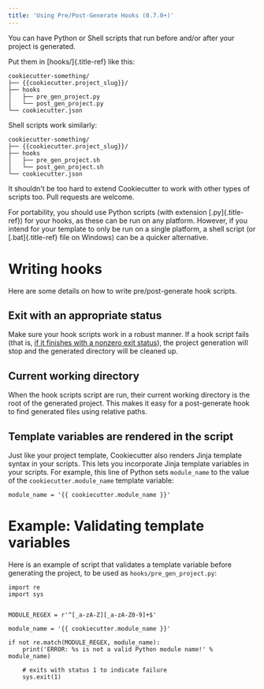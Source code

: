 ```yaml
---
title: 'Using Pre/Post-Generate Hooks (0.7.0+)'
---
```


You can have Python or Shell scripts that run before and/or after your
project is generated.

Put them in [hooks/]{.title-ref} like this:

    cookiecutter-something/
    ├── {{cookiecutter.project_slug}}/
    ├── hooks
    │   ├── pre_gen_project.py
    │   └── post_gen_project.py
    └── cookiecutter.json

Shell scripts work similarly:

    cookiecutter-something/
    ├── {{cookiecutter.project_slug}}/
    ├── hooks
    │   ├── pre_gen_project.sh
    │   └── post_gen_project.sh
    └── cookiecutter.json

It shouldn\'t be too hard to extend Cookiecutter to work with other
types of scripts too. Pull requests are welcome.

For portability, you should use Python scripts (with extension
[.py]{.title-ref}) for your hooks, as these can be run on any platform.
However, if you intend for your template to only be run on a single
platform, a shell script (or [.bat]{.title-ref} file on Windows) can be
a quicker alternative.

Writing hooks
=============

Here are some details on how to write pre/post-generate hook scripts.

Exit with an appropriate status
-------------------------------

Make sure your hook scripts work in a robust manner. If a hook script
fails (that is, [if it finishes with a nonzero exit
status](https://docs.python.org/3/library/sys.html#sys.exit)), the
project generation will stop and the generated directory will be cleaned
up.

Current working directory
-------------------------

When the hook scripts script are run, their current working directory is
the root of the generated project. This makes it easy for a
post-generate hook to find generated files using relative paths.

Template variables are rendered in the script
---------------------------------------------

Just like your project template, Cookiecutter also renders Jinja
template syntax in your scripts. This lets you incorporate Jinja
template variables in your scripts. For example, this line of Python
sets `module_name` to the value of the `cookiecutter.module_name`
template variable:

``` {.python}
module_name = '{{ cookiecutter.module_name }}'
```

Example: Validating template variables
======================================

Here is an example of script that validates a template variable before
generating the project, to be used as `hooks/pre_gen_project.py`:

``` {.python}
import re
import sys


MODULE_REGEX = r'^[_a-zA-Z][_a-zA-Z0-9]+$'

module_name = '{{ cookiecutter.module_name }}'

if not re.match(MODULE_REGEX, module_name):
    print('ERROR: %s is not a valid Python module name!' % module_name)

    # exits with status 1 to indicate failure
    sys.exit(1)
```
